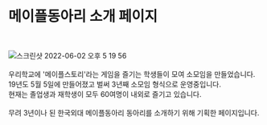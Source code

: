 # 메이플동아리 소개 페이지<br/>
<br/>

![스크린샷 2022-06-02 오후 5 19 56](https://user-images.githubusercontent.com/40132591/175797363-1f718171-d029-4c89-96f4-c5dbe52a916e.png)
<br/>
<br/>
우리학교에 '메이플스토리'라는 게임을 즐기는 학생들이 모여 소모임을 만들었습니다.<br/>
19년도 5월 5일에 만들어졌고 벌써 3년째 소모임 형식으로 운영중입니다.<br/>
현재는 졸업생과 재학생이 모두 60여명이 내외로 즐기고 있습니다.<br/>
<br/>
무려 3년이나 된 한국외대 메이플동아리 동아리를 소개하기 위해 기획한 페이지입니다.



